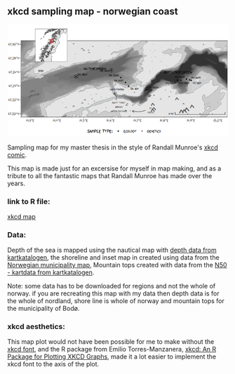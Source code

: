 ## xkcd sampling map - norwegian coast 

![xkcd map](xkcd_map.png)

Sampling map for my master thesis in the style of Randall Munroe's [xkcd comic](https://xkcd.com/).

This map is made just for an excersise for myself in map making, and as a tribute to all the fantastic maps that Randall Munroe has made over the years.

### link to R file:
[xkcd map](xkcd_map.R)

### Data:

Depth of the sea is mapped using the nautical map with [depth data from kartkatalogen](https://kartkatalog.geonorge.no/metadata/sjoekart-dybdedata/2751aacf-5472-4850-a208-3532a51c529a),
the shoreline and inset map in created using data from the [Norwegian municipality map](https://github.com/robhop/fylker-og-kommuner/blob/main/Kommuner-L.geojson), 
Mountain tops created with data from the [N50 - kartdata from kartkatalogen](https://kartkatalog.geonorge.no/metadata/n50-kartdata/ea192681-d039-42ec-b1bc-f3ce04c189ac). 

Note: some data has to be downloaded for regions and not the whole of norway. if you are recreating this map with my data then depth data is for the whole of nordland, shore line is whole of norway and mountain tops for the municipality of Bodø.

### xkcd aesthetics:
This map plot would not have been possible for me to make without the [xkcd font](https://github.com/ipython/xkcd-font), and the R package from Emilio Torres-Manzanera, [xkcd: An R Package for Plotting XKCD Graphs](https://cran.r-project.org/web/packages/xkcd/vignettes/xkcd-intro.pdf), made it a lot easier to implement the xkcd font to the axis of the plot.


